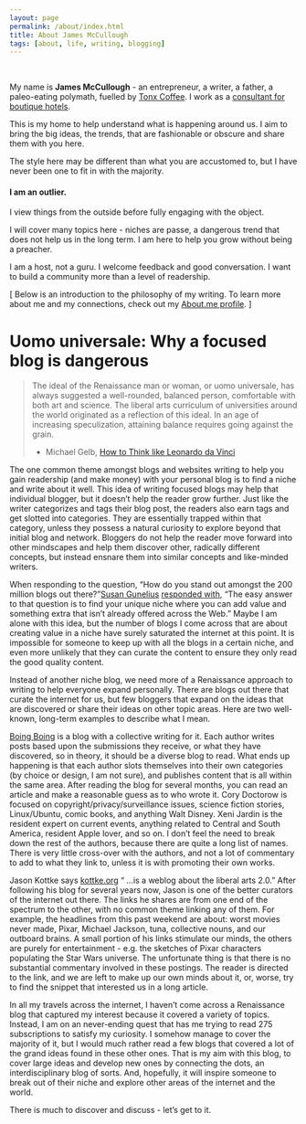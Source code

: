 ```yaml
---
layout: page
permalink: /about/index.html
title: About James McCullough
tags: [about, life, writing, blogging]
---
```

<script src="//about.me/embed/jamesmccullough?headline=0"></script>
<br>
<p>My name is <strong>James McCullough</strong> - an entrepreneur, a writer, a father, a paleo-eating polymath, fuelled by <a href="http://foursides.ca/tonx-coffee-review" title="Tonx Coffee">Tonx Coffee</a>. I work as a <a href="http://www.foursidesconsulting.com" title="Hotel Consultant | James McCullough">consultant for boutique hotels</a>.</p>

<p>This is my home to help understand what is happening around us. I aim to bring the big ideas, the trends, that are fashionable or obscure and share them with you here.</p>

<p>The style here may be different than what you are accustomed to, but I have never been one to fit in with the majority.</p>

<h4>I am an outlier.</h4>

<p>I view things from the outside before fully engaging with the object.</p>

<p>I will cover many topics here - niches are passe, a dangerous trend that does not help us in the long term. I am here to help you grow without being a preacher.</p>

<p>I am a host, not a guru. I welcome feedback and good conversation. I want to build a community more than a level of readership.</p>

<p>[ Below is an introduction to the philosophy of my writing. To learn more about me and my connections, check out my <a href="http://www.about.me/jamesmccullough">About.me profile</a>. ]</p>

<h1>Uomo universale: Why a focused blog is dangerous</h1>

<blockquote>
<p>The ideal of the Renaissance man or woman, or uomo universale, has always suggested a well-rounded, balanced person, comfortable with both art and science. The liberal arts curriculum of universities around the world originated as a reflection of this ideal. In an age of increasing speculization, attaining balance requires going against the grain.</p>

<ul>
<li>Michael Gelb, <a href="http://www.amazon.com/gp/product/0440508274/ref=as_li_ss_tl?ie=UTF8&amp;camp=1789&amp;creative=390957&amp;creativeASIN=0440508274&amp;linkCode=as2&amp;tag=four0b-20" title="How to Think Like Leonardo da Vinci | Michael Gelb">How to Think like Leonardo da Vinci</a></li>
</ul>
</blockquote>

<p>The one common theme amongst blogs and websites writing to help you gain readership (and make money) with your personal blog is to find a niche and write about it well. This idea of writing focused blogs may help that individual blogger, but it doesn&#8217;t help the reader grow further. Just like the writer categorizes and tags their blog post, the readers also earn tags and get slotted into categories. They are essentially trapped within that category, unless they possess a natural curiosity to explore beyond that initial blog and network. Bloggers do not help the reader move forward into other mindscapes and help them discover other, radically different concepts, but instead ensnare them into similar concepts and like-minded writers.</p>

<p>When responding to the question, &#8220;How do you stand out amongst the 200 million blogs out there?&#8221;<a href="http://keysplashcreative.com/">Susan Gunelius</a> <a href="http://www.personalbrandingblog.com/personal-branding-interview-2-susan-gunelius/">responded with</a>, &#8220;The easy answer to that question is to find your unique niche where you can add value and something extra that isn’t already offered across the Web.&#8221; Maybe I am alone with this idea, but the number of blogs I come across that are about creating value in a niche have surely saturated the internet at this point. It is impossible for someone to keep up with all the blogs in a certain niche, and even more unlikely that they can curate the content to ensure they only read the good quality content.</p>

<p>Instead of another niche blog, we need more of a Renaissance approach to writing to help everyone expand personally. There are blogs out there that curate the internet for us, but few bloggers that expand on the ideas that are discovered or share their ideas on other topic areas. Here are two well-known, long-term examples to describe what I mean.</p>

<p><a href="http://www.boingboing.net/" title="Boing Boing">Boing Boing</a> is a blog with a collective writing for it. Each author writes posts based upon the submissions they receive, or what they have discovered, so in theory, it should be a diverse blog to read. What ends up happening is that each author slots themselves into their own categories (by choice or design, I am not sure), and publishes content that is all within the same area. After reading the blog for several months, you can read an article and make a reasonable guess as to who wrote it. Cory Doctorow is focused on copyright/privacy/surveillance issues, science fiction stories, Linux/Ubuntu, comic books, and anything Walt Disney. Xeni Jardin is the resident expert on current events, anything related to Central and South America, resident Apple lover, and so on. I don&#8217;t feel the need to break down the rest of the authors, because there are quite a long list of names. There is very little cross-over with the authors, and not a lot of commentary to add to what they link to, unless it is with promoting their own works.</p>

<p>Jason Kottke says <a href="http://www.kottke.org/">kottke.org</a> &#8220; &#8230;is a weblog about the liberal arts 2.0.&#8221; After following his blog for several years now, Jason is one of the better curators of the internet out there. The links he shares are from one end of the spectrum to the other, with no common theme linking any of them. For example, the headlines from this past weekend are about: worst movies never made, Pixar, Michael Jackson, tuna, collective nouns, and our outboard brains. A small portion of his links stimulate our minds, the others are purely for entertainment - e.g. the sketches of Pixar characters populating the Star Wars universe. The unfortunate thing is that there is no substantial commentary involved in these postings. The reader is directed to the link, and we are left to make up our own minds about it, or, worse, try to find the snippet that interested us in a long article.</p>

<p>In all my travels across the internet, I haven&#8217;t come across a Renaissance blog that captured my interest because it covered a variety of topics. Instead, I am on an never-ending quest that has me trying to read 275 subscriptions to satisfy my curiosity. I somehow manage to cover the majority of it, but I would much rather read a few blogs that covered a lot of the grand ideas found in these other ones. That is my aim with this blog, to cover large ideas and develop new ones by connecting the dots, an interdisciplinary blog of sorts. And, hopefully, it will inspire someone to break out of their niche and explore other areas of the internet and the world. </p>

<p>There is much to discover and discuss - let&#8217;s get to it.</p>